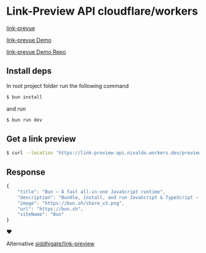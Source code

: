 # Link-Preview API cloudflare/workers

[link-prevue](https://github.com/nivaldomartinez/link-prevue)

[link-prevue Demo](https://link-prevue.herokuapp.com/)

[link-prevue Demo Repo](https://github.com/nivaldomartinez/link-prevue-demo)

## Install deps

In root project folder run the following command

```sh
$ bun install
```

and run

```sh
$ bun run dev
```

## Get a link preview

```sh
$ curl --location 'https://link-preview-api.nivaldo.workers.dev/preview?url=https://bun.sh/'
```

## Response

```js
{
    "title": "Bun — A fast all-in-one JavaScript runtime",
    "description": "Bundle, install, and run JavaScript & TypeScript — all in Bun. Bun is a new JavaScript runtime with a native bundler, transpiler, task runner, and npm client built-in.",
    "image": "https://bun.sh/share_v3.png",
    "url": "https://bun.sh",
    "siteName": "Bun"
}
```

:heart:

Alternative
[siddhigate/link-preview](https://github.com/siddhigate/link-preview)